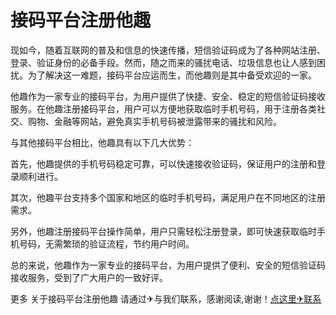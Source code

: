 # 接码平台注册他趣

现如今，随着互联网的普及和信息的快速传播，短信验证码成为了各种网站注册、登录、验证身份的必备手段。然而，随之而来的骚扰电话、垃圾信息也让人感到困扰。为了解决这一难题，接码平台应运而生，而他趣则是其中备受欢迎的一家。

他趣作为一家专业的接码平台，为用户提供了快捷、安全、稳定的短信验证码接收服务。在他趣注册接码平台，用户可以方便地获取临时手机号码，用于注册各类社交、购物、金融等网站，避免真实手机号码被泄露带来的骚扰和风险。

与其他接码平台相比，他趣具有以下几大优势：

首先，他趣提供的手机号码稳定可靠，可以快速接收验证码，保证用户的注册和登录顺利进行。

其次，他趣平台支持多个国家和地区的临时手机号码，满足用户在不同地区的注册需求。

另外，他趣注册接码平台操作简单，用户只需轻松注册登录，即可快速获取临时手机号码，无需繁琐的验证流程，节约用户时间。

总的来说，他趣作为一家专业的接码平台，为用户提供了便利、安全的短信验证码接收服务，受到了广大用户的一致好评。

更多 关于接码平台注册他趣 请通过✈与我们联系，感谢阅读,谢谢！[点这里✈联系](https://w.k02.cc)